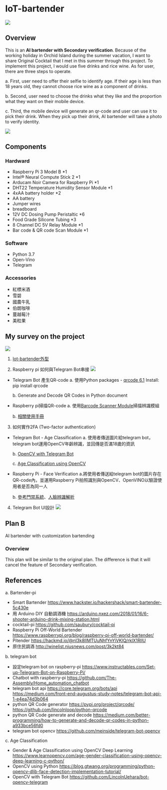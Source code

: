 # IoT-bartender
![](https://i.imgur.com/jgNbMPh.png)

## Overview
This is an **AI bartender with Secondary verification**. Because of the working holiday in Orchid Island during the summer vacation, I want to share Original Cocktail that I met in this summer through this project.
To implement this project, I would use five drinks and rice wine. As for user, there are three steps to operate.

a.	First, user need to offer their selfie to identify age. If their age is less than 18 years old, they cannot choose rice wine as a component of drinks.

b.	Second, user need to choose the drinks what they like and the proportion what they want on their mobile device. 

c.	Third, the mobile device will generate an qr-code and user can use it to pick their drink. When they pick up their drink, AI bartender will take a photo to verify identity.

![](https://i.imgur.com/3xwcXHw.png)


## Components
### Hardward
- Raspberry Pi 3 Model B *1
- Intel® Neural Compute Stick 2 *1
- Arducam Noir Camera for Raspberry Pi *1
- DHT22 Temperature Humidity Sensor Module *1
- 4xAA battery holder *2
- AA battery
- Jumper wires
- breadboard
- 12V DC Dosing Pump Peristaltic *6
- Food Grade Silicone Tubing *3
- 8 Channel DC 5V Relay Module *1
- Bar code & QR code Scan Module *1

### Software
- Python 3.7
- Open-Vino
- Telegram


### Accessories

- 紅標米酒
- 雪碧
- 國農牛乳
- 伯朗咖啡
- 蔓越莓汁
- 美粒果
 
## My survey on the project

![](https://i.imgur.com/dfl6llD.png)

1. [Iot-bartender外型](https://www.hackster.io/hackershack/smart-bartender-5c430e)


2. Raspberry pi 如何與Telegram Bot串接
![](https://i.imgur.com/yG46nxj.png)
- Telegram Bot 產生QR-code
    a.	使用Python packages - [qrcode 6.1](https://pypi.org/project/qrcode/)
    Install: pip install qrcode
    
    b.	Generate and Decode QR Codes in Python document
    
- Raspberry pi掃描QR-code
    a.	使用[Barcode Scanner Module](https://www.meiyagroup.com.tw/product/bar-code-qr-code-%E6%8E%83%E6%8F%8F%E8%BE%A8%E8%AD%98%E6%A8%A1%E7%B5%84/)掃描辨識模組
    
    b.	[相關使用手冊](https://www.waveshare.net/w/upload/9/95/Barcode_Scanner_Module_Quick_Start_cn.pdf)
    
3.	如何實作2FA  (Two-factor authentication)
- Telegram Bot - Age Classification
    a.	使用者傳送圖片給telegram bot，telegram bot運用OpenCV年齡辨識，並回傳是否滿18歲的資訊
    
    b.	[OpenCV with Telegram Bot](https://github.com/LincolnUehara/bot-opencv-telegram)
    
    c.	[Age Classification using OpenCV](https://www.learnopencv.com/age-gender-classification-using-opencv-deep-learning-c-python/)

- Raspberry Pi - Face Verification
    a.將使用者傳送給telegram bot的圖片存在QR-code內，並運用Raspberry Pi拍照識別與OpenCV、OpenVINO以驗證使用者是否為同一人
    
    b.	[參考門禁系統](https://www.instructables.com/DIY-Smart-Home-Doorbell-for-Less-Than-40/?fbclid=IwAR0vGymv65HD6OJxYTl0NFnVB5m_F3yMyNyrp4spA1Qm_s4IXwan-3XveR0)、[人臉辨識解析](https://medium.com/coding-like-coffee/%E4%BA%BA%E8%87%89%E8%BE%A8%E8%AD%98-face-recognition-cffcec53a544)

4.	Telegram Bot UI設計
![](https://i.imgur.com/n2v5UWo.png)

## Plan B
AI bartender with customization bartending
### Overview
This plan will be similar to the original plan. The difference is that it will cancel the feature of Secondary verification.

## References
a.	Bartender-pi
- Smart Bartender
https://www.hackster.io/hackershack/smart-bartender-5c430e
- 用 Arduino DIY 自動調酒機
https://arduino.nxez.com/2018/01/16/6-shooter-arduino-drink-mixing-station.html
- cocktail-pi
https://github.com/saubury/cocktail-pi
- Raspberry Pi Off-World Bartender
https://www.raspberrypi.org/blog/raspberry-pi-off-world-bartender/
- Pitender
https://hackmd.io/@nI3k8IIMTUuNhfYnYiVKlQ/rklX1RllU
- 原住民調酒
http://winelist.niusnews.com/post/3k2kt84

b.	telegram bot
- 設定telegram bot on raspberry-pi
https://www.instructables.com/Set-up-Telegram-Bot-on-Raspberry-Pi/
- Chatbot with raspberry-pi
https://github.com/The-Assembly/Home_automation_chatbot
- telegram bot api
https://core.telegram.org/bots/api
https://medium.com/front-end-augustus-study-notes/telegram-bot-api-1-e4ea74d3b064
- python QR Code generator
https://pypi.org/project/qrcode/
https://github.com/lincolnloop/python-qrcode
- python QR Code generate and decode
https://medium.com/better-programming/how-to-generate-and-decode-qr-codes-in-python-a933bce56fd0
- telegram bot opencv
https://github.com/meinside/telegram-bot-opencv

c.	Age Classification
- Gender & Age Classification using OpenCV Deep Learning
https://www.learnopencv.com/age-gender-classification-using-opencv-deep-learning-c-python/
- OpenCV using Python
https://blog.gtwang.org/programming/python-opencv-dlib-face-detection-implementation-tutorial/
- OpenCV with Telegram Bot
https://github.com/LincolnUehara/bot-opencv-telegram
